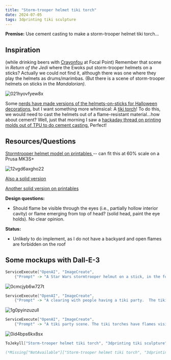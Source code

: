```yaml
---
title: "Storm-trooper helmet tiki torch"
date: 2024-07-05
tags: 3dprinting tiki sculpture
---
```


**Premise:**  Use cement casting to make a storm-trooper helmet tiki torch...

## Inspiration

(while drinking beers with [Crayonfou](https://crayonfou.com) at Focal Point) Remember that scene in *Return of the Jedi* where the Ewoks put storm-trooper helmets on a sticks?  Actually we could not find it, although there was  one where they play the helmets as drums/marimbas. (But there is a scene of storm-trooper helmets on sticks in the *Mandalorian)*.

![021hyovfyew8x](/blog/images/2024/7/5/021hyovfyew8x.png)

Some [nerds have made versions of the helmets-on-sticks for Halloween decorations](https://www.therpf.com/forums/threads/stormtrooper-helmets-on-spikes.345744/), but I want something more whimsical:  A [tiki torch](https://amzn.to/3WajOnw)! To do this, we would need to cast the helmets out of a flame-resistant material...how about cement?  Well, just that morning I saw a [hackaday thread on printing molds out of TPU to do cement casting.](https://hackaday.com/2024/07/01/casting-concrete-with-a-3d-printed-mould/)  Perfect! 

## Resources/Questions

[Stormtrooper helmet model on printables ](https://www.printables.com/model/3041-stormtrooper-anh-helmet/files)-- can fit this at 60% scale on a Prusa MK3S+

![12vgd6axgho22](/blog/images/2024/7/5/12vgd6axgho22.png)

[Also a solid version](https://www.thingiverse.com/thing:2719006/files)

[Another solid version on printables](https://www.printables.com/model/22904-storm-trooper-helmet-purist-and-alternative-option/files)

**Design questions:**

- Should flame be visible through the eyes (i.e., partially hollow interior cavity) or flame emerging from top of head? (solid head, paint the eye holds). No clear opinion.

**Status:**

- Unlikely to do implement, as I do not have  a backyard and open flames are forbidden on the roof

## Some mockups with Dall-E-3

```mathematica
ServiceExecute["OpenAI", "ImageCreate", 
    {"Prompt" -> "A Star Wars stormtrooper helmut on a stick, in the form of a tiki torch", "Model" -> "dall-e-3"}]
```

![0cmcjyb6w727t](/blog/images/2024/7/5/0cmcjyb6w727t.png)

```mathematica
ServiceExecute["OpenAI", "ImageCreate", 
    {"Prompt" -> "A clearing with people having a tiki party.  The tiki torches that are in the background and foreground are clearly Star Wars stormtrooper helmets on sticks, and have flames visible.", "Model" -> "dall-e-3"}]
```

![1g0pyinzuzull](/blog/images/2024/7/5/1g0pyinzuzull.png)

```mathematica
ServiceExecute["OpenAI", "ImageCreate", 
    {"Prompt" -> "A tiki party scene. The tiki torches have flames visible from the top and are shaped like star wars stormtrooper helmets.", "Model" -> "dall-e-3"}]
```

![0id4bps6kx8sx](/blog/images/2024/7/5/0id4bps6kx8sx.png)

```mathematica
ToJekyll["Storm-trooper helmet tiki torch", "3dprinting tiki sculpture"]

(*Missing["NotAvailable"]["Storm-trooper helmet tiki torch", "3dprinting tiki sculpture"]*)
```
